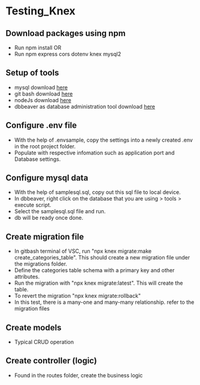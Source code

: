 # Testing_Knex

## Download packages using npm
- Run npm install OR
- Run npm express cors dotenv knex mysql2

## Setup of tools
- mysql download [here](https://dev.mysql.com/downloads/installer/)
- git bash download [here](https://git-scm.com/downloads)
- nodeJs download [here](https://nodejs.org/en/download)
- dbbeaver as database administration tool download [here](https://dbeaver.io/download/)

## Configure .env file
- With the help of .envsample, copy the settings into a newly created .env in the root project folder.
- Populate with respective infomation such as application port and Database settings.

## Configure mysql data
- With the help of samplesql.sql, copy out this sql file to local device.
- In dbbeaver, right click on the database that you are using > tools > execute script.
- Select the samplesql.sql file and run.
- db will be ready once done.

## Create migration file
- In gitbash terminal of VSC, run "npx knex migrate:make create_categories_table". This should create a new migration file under the migrations folder.
- Define the categories table schema with a primary key and other attributes.
- Run the migration with "npx knex migrate:latest". This will create the table.
- To revert the migration "npx knex migrate:rollback"
- In this test, there is a many-one and many-many relationship. refer to the migration files

## Create models
- Typical CRUD operation

## Create controller (logic)
- Found in the routes folder, create the business logic
